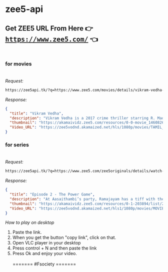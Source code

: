 # zee5-api

## Get ZEE5 URL From Here 👉 <tt>https://www.zee5.com/</tt> 👈 <br><br>

### for movies<br><br>

*Request:*

```bash
https://zee5api.tk/?q=https://www.zee5.com/movies/details/vikram-vedha-2017-watch-it-on-zee5/0-0-movie_1460826290
```

*Response:*

```json
{
  "title": "Vikram Vedha",
  "description": "Vikram Vedha is a 2017 crime thriller starring R. Madhavan, Vijay Sethupathi, Varalaxmi Sarathkumar and Shraddha Srinath. Vikram, a special task force officer is on the hunt to capture dreaded gangster Vedha. After his close aides are killed in an encounter, an enraged Vedha plays mind games and unsettle Vikram’s life.",
  "thumbnail": "https://akamaividz.zee5.com/resources/0-0-movie_1460826290/list/270x152/1170x658withlog_1970575070.jpg",
  "Video_URL": "https://zee5vodnd.akamaized.net/hls/1080p/movies/TAMIL_MOVIES/VIKRAM_VEDHA_ta.mp4/index.m3u8?hdnea=st=1610345535~exp=1610348535~acl=/*~hmac=e77423cfa1216a9ef96201e429f22247505d9c26b0f07e6f982eb0ddf20c94ce"
}
```

### for series<br><br>

*Request:*

```bash
https://zee5api.tk/?q=https://www.zee5.com/zee5originals/details/watch-auto-shankar-online/0-6-1593/episode-2-the-power-game/0-1-203894
```

*Response:*

```json
{
  "title": "Episode 2 - The Power Game",
  "description": "At Aasaithambi’s party, Ramajayam has a tiff with the minister. Kathiravan guides Shankar to take advantage of the situation and take over Ramajayam and Reddy's business. When Aasaithambi comes to rescue Ramajayam and Reddy at the police station, Shankar insults him. Later, Shankar takes control of the city's entire illicit liquor and brothel business.",
  "thumbnail": "https://akamaividz.zee5.com/resources/0-1-203894/list/270x152/01203894_list.jpg",
  "Video_URL": "https://zee5vodnd.akamaized.net/hls1/1080p/movies/MOVIE_PROJECT/PROGRAMS/ORIGINAL_CONTENT/TAMIL/AUTO_SHANKAR_TAMIL_EP02_ta_32f3c9f8.mp4/index.m3u8?hdnea=st=1610345588~exp=1610348588~acl=/*~hmac=2e7f3c2bab217c50a5ddee3c091e0ca3d19c7ec3e8a51e778dbc2dc497da428b"
}
```

*How to play on desktop*

1) Paste the link.
2) When you get the button "copy link", click on that.
3) Open VLC player in your desktop
4) Press control + N and then paste the link
5) Press Ok and enjoy your video.<br><br>
=======
#Fsociety
=======
